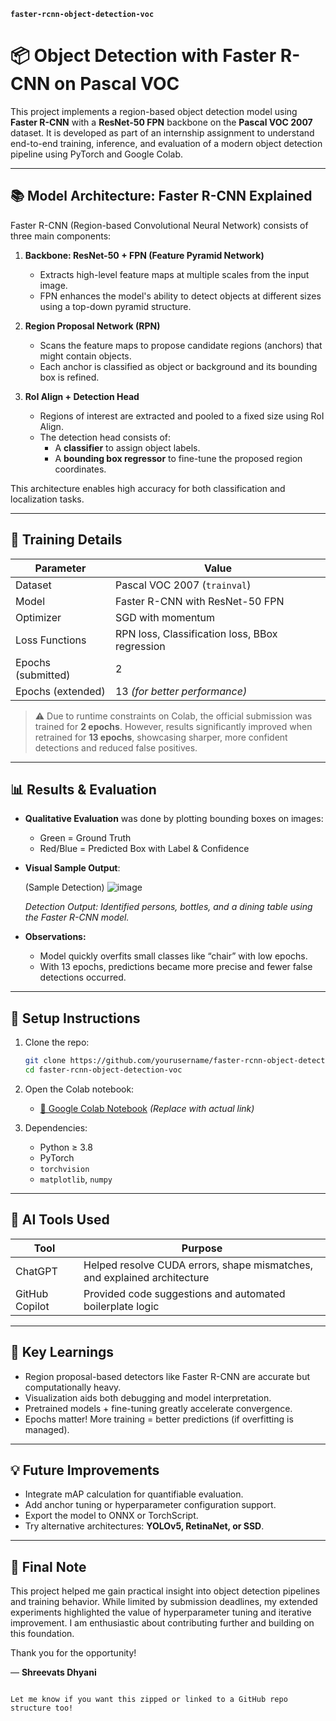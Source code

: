 
**`faster-rcnn-object-detection-voc`**

# 📦 Object Detection with Faster R-CNN on Pascal VOC

This project implements a region-based object detection model using **Faster R-CNN** with a **ResNet-50 FPN** backbone on the **Pascal VOC 2007** dataset. It is developed as part of an internship assignment to understand end-to-end training, inference, and evaluation of a modern object detection pipeline using PyTorch and Google Colab.

---

## 📚 Model Architecture: Faster R-CNN Explained

Faster R-CNN (Region-based Convolutional Neural Network) consists of three main components:

1. **Backbone: ResNet-50 + FPN (Feature Pyramid Network)**
   - Extracts high-level feature maps at multiple scales from the input image.
   - FPN enhances the model's ability to detect objects at different sizes using a top-down pyramid structure.

2. **Region Proposal Network (RPN)**
   - Scans the feature maps to propose candidate regions (anchors) that might contain objects.
   - Each anchor is classified as object or background and its bounding box is refined.

3. **RoI Align + Detection Head**
   - Regions of interest are extracted and pooled to a fixed size using RoI Align.
   - The detection head consists of:
     - A **classifier** to assign object labels.
     - A **bounding box regressor** to fine-tune the proposed region coordinates.

This architecture enables high accuracy for both classification and localization tasks.

---

## 🧪 Training Details

| Parameter         | Value                            |
|------------------|----------------------------------|
| Dataset           | Pascal VOC 2007 (`trainval`)     |
| Model             | Faster R-CNN with ResNet-50 FPN  |
| Optimizer         | SGD with momentum                |
| Loss Functions    | RPN loss, Classification loss, BBox regression |
| Epochs (submitted)| 2                                |
| Epochs (extended) | 13 *(for better performance)*     |

> ⚠️ Due to runtime constraints on Colab, the official submission was trained for **2 epochs**. However, results significantly improved when retrained for **13 epochs**, showcasing sharper, more confident detections and reduced false positives.

---

## 📊 Results & Evaluation

- **Qualitative Evaluation** was done by plotting bounding boxes on images:
  - Green = Ground Truth
  - Red/Blue = Predicted Box with Label & Confidence

- **Visual Sample Output**:

  (Sample Detection)
  ![image](https://github.com/user-attachments/assets/09c837e5-68d8-464e-86a7-b3534835dae1)


  *Detection Output: Identified persons, bottles, and a dining table using the Faster R-CNN model.*

- **Observations:**
  - Model quickly overfits small classes like “chair” with low epochs.
  - With 13 epochs, predictions became more precise and fewer false detections occurred.

---

## 🔧 Setup Instructions

1. Clone the repo:
   ```bash
   git clone https://github.com/yourusername/faster-rcnn-object-detection-voc.git
   cd faster-rcnn-object-detection-voc


2. Open the Colab notebook:

   * [📔 Google Colab Notebook](#) *(Replace with actual link)*

3. Dependencies:

   * Python ≥ 3.8
   * PyTorch
   * `torchvision`
   * `matplotlib`, `numpy`

---

## 🤖 AI Tools Used

| Tool           | Purpose                                                                  |
| -------------- | ------------------------------------------------------------------------ |
| ChatGPT        | Helped resolve CUDA errors, shape mismatches, and explained architecture |
| GitHub Copilot | Provided code suggestions and automated boilerplate logic                |

---

## 🧩 Key Learnings

* Region proposal-based detectors like Faster R-CNN are accurate but computationally heavy.
* Visualization aids both debugging and model interpretation.
* Pretrained models + fine-tuning greatly accelerate convergence.
* Epochs matter! More training = better predictions (if overfitting is managed).

---

## 💡 Future Improvements

* Integrate mAP calculation for quantifiable evaluation.
* Add anchor tuning or hyperparameter configuration support.
* Export the model to ONNX or TorchScript.
* Try alternative architectures: **YOLOv5, RetinaNet, or SSD**.

---

## 🙏 Final Note

This project helped me gain practical insight into object detection pipelines and training behavior. While limited by submission deadlines, my extended experiments highlighted the value of hyperparameter tuning and iterative improvement. I am enthusiastic about contributing further and building on this foundation.

Thank you for the opportunity!

— **Shreevats Dhyani**

```

Let me know if you want this zipped or linked to a GitHub repo structure too!
```
